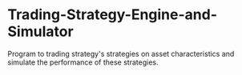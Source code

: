 # Trading-Strategy-Engine-and-Simulator
Program to trading strategy's strategies on asset characteristics and simulate the performance of these strategies.
